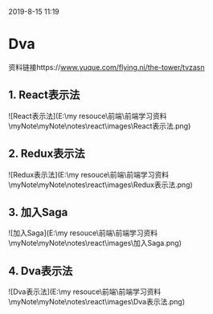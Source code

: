 2019-8-15 11:19

# Dva

资料链接https://www.yuque.com/flying.ni/the-tower/tvzasn

## 1. React表示法



![React表示法](E:\my resouce\前端\前端学习资料\myNote\myNote\notes\react\images\React表示法.png)

## 2. Redux表示法

![Redux表示法](E:\my resouce\前端\前端学习资料\myNote\myNote\notes\react\images\Redux表示法.png)

## 3. 加入Saga

![加入Saga](E:\my resouce\前端\前端学习资料\myNote\myNote\notes\react\images\加入Saga.png)



## 4. Dva表示法

![Dva表示法](E:\my resouce\前端\前端学习资料\myNote\myNote\notes\react\images\Dva表示法.png)